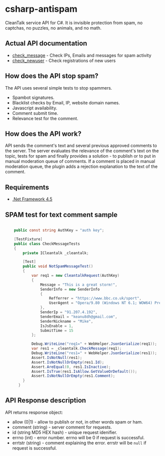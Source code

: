 csharp-antispam
===============

CleanTalk service API for C#. It is invisible protection from spam, no captchas, no puzzles, no animals, and no math.

## Actual API documentation
  * [check_message](https://cleantalk.org/help/api-check-message) - Check IPs, Emails and messages for spam activity
  * [check_newuser](https://cleantalk.org/help/api-check-newuser) - Check registrations of new users

## How does the API stop spam?
The API uses several simple tests to stop spammers.
  * Spambot signatures.
  * Blacklist checks by Email, IP, website domain names.
  * Javascript availability.
  * Comment submit time.
  * Relevance test for the comment.

## How does the API work?
API sends the comment's text and several previous approved comments to the server. The server evaluates the relevance of the comment's text on the topic, tests for spam and finally provides a solution - to publish or to put in manual moderation queue of comments. If a comment is placed in manual moderation queue, the plugin adds a rejection explanation to the text of the comment.

## Requirements

   * [.Net Framework 4.5](https://dot.net)

## SPAM test for text comment sample

```c#

    public const string AuthKey = "auth key";

    [TestFixture]
    public class CheckMessageTests
    {
        private ICleantalk _cleantalk;

        [Test]
        public void NotSpamMessageTest()
        {
            var req1 = new CleantalkRequest(AuthKey)
            {
                Message = "This is a great storm!",
                SenderInfo = new SenderInfo
                {
                    Refferrer = "https://www.bbc.co.uk/sport",
                    UserAgent = "Opera/9.80 (Windows NT 6.1; WOW64) Presto/2.12.388 Version/12.12"
                },
                SenderIp = "91.207.4.192",
                SenderEmail = "keanu8dh@gmail.com",
                SenderNickname = "Mike",
                IsJsEnable = 1,
                SubmitTime = 15
            };

            Debug.WriteLine("req1=" + WebHelper.JsonSerialize(req1));
            var res1 = _cleantalk.CheckMessage(req1);
            Debug.WriteLine("res1=" + WebHelper.JsonSerialize(res1));
            Assert.IsNotNull(res1);
            Assert.IsNotNullOrEmpty(res1.Id);
            Assert.AreEqual(0, res1.IsInactive);
            Assert.IsTrue(res1.IsAllow.GetValueOrDefault());
            Assert.IsNotNullOrEmpty(res1.Comment);
        }
      }

```

## API Response description
API returns response object:
  * allow (0|1) - allow to publish or not, in other words spam or ham.
  * comment (string) - server comment for requests.
  * id (string MD5 HEX hash) - unique request idenifier.
  * errno (int) - error number. errno will be 0 if request is successful.
  * errtstr (string) - comment explaining the error. errstr will be `null` if request is successful.
  
